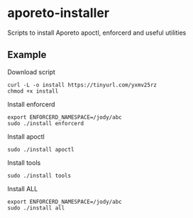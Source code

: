 # aporeto-installer
Scripts to install Aporeto apoctl, enforcerd and useful utilities

## Example
Download script
```
curl -L -o install https://tinyurl.com/yxmv25rz
chmod +x install
```
Install enforcerd
```
export ENFORCERD_NAMESPACE=/jody/abc
sudo ./install enforcerd
```
Install apoctl
```
sudo ./install apoctl
```
Install tools
```
sudo ./install tools
```
Install ALL
```
export ENFORCERD_NAMESPACE=/jody/abc
sudo ./install all
```

